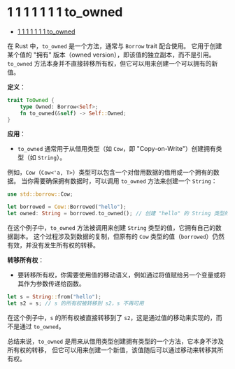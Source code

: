 # 1 1 1 1 1 1 1 to_owned

<!-- TOC START -->
- [1 1 1 1 1 1 1 to_owned](#1-1-1-1-1-1-1-to_owned)
<!-- TOC END -->














在 Rust 中，`to_owned` 是一个方法，通常与 `Borrow` trait 配合使用。
它用于创建某个值的 "拥有" 版本（owned version），即该值的独立副本，而不是引用。
`to_owned` 方法本身并不直接转移所有权，但它可以用来创建一个可以拥有的新值。

**定义**：

```rust
trait ToOwned {
    type Owned: Borrow<Self>;
    fn to_owned(&self) -> Self::Owned;
}
```

**应用**：

- `to_owned` 通常用于从借用类型（如 `Cow`，即 "Copy-on-Write"）创建拥有类型（如 `String`）。

例如，`Cow`（`Cow<'a, T>`）类型可以包含一个对借用数据的借用或一个拥有的数据。
当你需要确保拥有数据时，可以调用 `to_owned` 方法来创建一个 `String`：

```rust
use std::borrow::Cow;

let borrowed = Cow::Borrowed("hello");
let owned: String = borrowed.to_owned(); // 创建 "hello" 的 String 类型的独立副本
```

在这个例子中，`to_owned` 方法被调用来创建 `String` 类型的值，它拥有自己的数据副本。
这个过程涉及到数据的复制，但原有的 `Cow` 类型的值（`borrowed`）仍然有效，并没有发生所有权的转移。

**转移所有权**：

- 要转移所有权，你需要使用值的移动语义，例如通过将值赋给另一个变量或将其作为参数传递给函数。

```rust
let s = String::from("hello");
let s2 = s; // s 的所有权被转移到 s2，s 不再可用
```

在这个例子中，`s` 的所有权被直接转移到了 `s2`，这是通过值的移动来实现的，而不是通过 `to_owned`。

总结来说，`to_owned` 是用来从借用类型创建拥有类型的一个方法，它本身不涉及所有权的转移，
但它可以用来创建一个新值，该值随后可以通过移动来转移其所有权。
